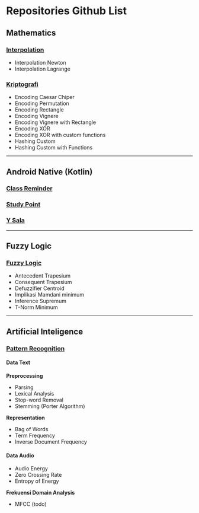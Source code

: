 # Repositories Github List

## Mathematics

### [Interpolation](https://github.com/azisanw19/Interpolation)

- Interpolation Newton
- Interpolation Lagrange

### [Kriptografi](https://github.com/azisanw19/Kriptografi)

- Encoding Caesar Chiper
- Encoding Permutation
- Encoding Rectangle
- Encoding Vignere
- Encoding Vignere with Rectangle
- Encoding XOR
- Encoding XOR with custom functions
- Hashing Custom
- Hashing Custom with Functions

---

## Android Native (Kotlin)

### [Class Reminder](https://github.com/azisanw19/Class-Reminder)

### [Study Point](https://github.com/azisanw19/Study-Point)

### [Y Sala](https://github.com/azisanw19/Y-Sala)

---

## Fuzzy Logic

### [Fuzzy Logic](https://github.com/azisanw19/fuzzy)

- Antecedent Trapesium
- Consequent Trapesium
- Defuzzifier Centroid
- Implikasi Mamdani minimum
- Inference Supremum
- T-Norm Minimum

---

## Artificial Inteligence

### [Pattern Recognition](https://github.com/azisanw19/Pattern-recognition)

#### Data Text

**Preprocessing**

- Parsing
- Lexical Analysis
- Stop-word Removal
- Stemming (Porter Algorithm)

**Representation**

- Bag of Words 
- Term Frequency
- Inverse Document Frequency

#### Data Audio

- Audio Energy
- Zero Crossing Rate
- Entropy of Energy

**Frekuensi Domain Analysis**

- MFCC (todo)

